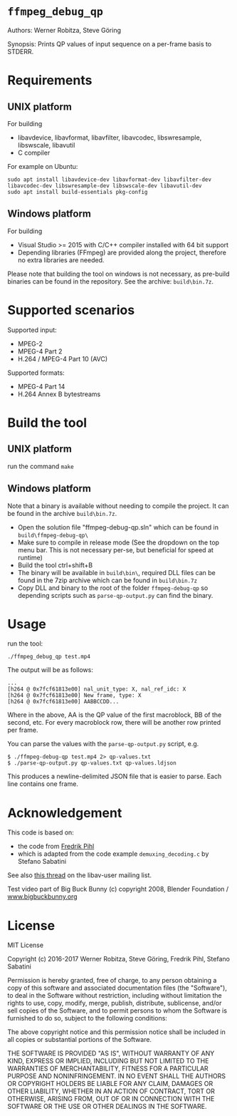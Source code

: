 # `ffmpeg_debug_qp`

Authors: Werner Robitza, Steve Göring

Synopsis: Prints QP values of input sequence on a per-frame basis to STDERR.

# Requirements


## UNIX platform

For building

- libavdevice, libavformat, libavfilter, libavcodec, libswresample, libswscale, libavutil
- C compiler

For example on Ubuntu:

    sudo apt install libavdevice-dev libavformat-dev libavfilter-dev libavcodec-dev libswresample-dev libswscale-dev libavutil-dev
    sudo apt install build-essentials pkg-config     


## Windows platform

For building

- Visual Studio >= 2015 with C/C++ compiler installed with 64 bit support 
- Depending libraries (FFmpeg) are provided along the project, therefore no extra libraries are needed.


Please note that building the tool on windows is not necessary, as pre-build binaries can be found in the repository. See the archive: `build\bin.7z`. 


# Supported scenarios

Supported input:

- MPEG-2
- MPEG-4 Part 2
- H.264 / MPEG-4 Part 10 (AVC)

Supported formats:

- MPEG-4 Part 14
- H.264 Annex B bytestreams


# Build the tool

## UNIX platform

run the command `make` 

## Windows platform

Note that a binary is available without needing to compile the project. It can be found in the archive `build\bin.7z`. 

- Open the solution file "ffmpeg-debug-qp.sln" which can be found in `build\ffmpeg-debug-qp\`
- Make sure to compile in release mode (See the dropdown on the top menu bar. This is not necessary per-se, but beneficial for speed at runtime)
- Build the tool ctrl+shift+B
- The binary will be available in `build\bin\`, required DLL files can be found in the 7zip archive which can be found in `build\bin.7z`
- Copy DLL and binary to the root of the folder `ffmpeg-debug-qp` so depending scripts such as `parse-qp-output.py` can find the binary. 


# Usage

run the tool:

    ./ffmpeg_debug_qp test.mp4

The output will be as follows:

    ...
    [h264 @ 0x7fcf61813e00] nal_unit_type: X, nal_ref_idc: X
    [h264 @ 0x7fcf61813e00] New frame, type: X
    [h264 @ 0x7fcf61813e00] AABBCCDD...

Where in the above, AA is the QP value of the first macroblock, BB of the second, etc.
For every macroblock row, there will be another row printed per frame.

You can parse the values with the `parse-qp-output.py` script, e.g.

    $ ./ffmpeg-debug-qp test.mp4 2> qp-values.txt
    $ ./parse-qp-output.py qp-values.txt qp-values.ldjson

This produces a newline-delimited JSON file that is easier to parse. Each line contains one frame.

# Acknowledgement

This code is based on:

- the code from [Fredrik Pihl](https://gist.github.com/figgis/ea9ac513cdd99a10abf1)
- which is adapted from the code example `demuxing_decoding.c` by Stefano Sabatini

See also [this thread](https://ffmpeg.org/pipermail/libav-user/2015-May/008122.html) on the libav-user mailing list.

Test video part of Big Buck Bunny (c) copyright 2008, Blender Foundation / www.bigbuckbunny.org

# License

MIT License

Copyright (c) 2016-2017 Werner Robitza, Steve Göring, Fredrik Pihl, Stefano Sabatini

Permission is hereby granted, free of charge, to any person obtaining a copy
of this software and associated documentation files (the "Software"), to deal
in the Software without restriction, including without limitation the rights
to use, copy, modify, merge, publish, distribute, sublicense, and/or sell
copies of the Software, and to permit persons to whom the Software is
furnished to do so, subject to the following conditions:

The above copyright notice and this permission notice shall be included in
all copies or substantial portions of the Software.

THE SOFTWARE IS PROVIDED "AS IS", WITHOUT WARRANTY OF ANY KIND, EXPRESS OR
IMPLIED, INCLUDING BUT NOT LIMITED TO THE WARRANTIES OF MERCHANTABILITY,
FITNESS FOR A PARTICULAR PURPOSE AND NONINFRINGEMENT. IN NO EVENT SHALL
THE AUTHORS OR COPYRIGHT HOLDERS BE LIABLE FOR ANY CLAIM, DAMAGES OR OTHER
LIABILITY, WHETHER IN AN ACTION OF CONTRACT, TORT OR OTHERWISE, ARISING FROM,
OUT OF OR IN CONNECTION WITH THE SOFTWARE OR THE USE OR OTHER DEALINGS IN
THE SOFTWARE.

